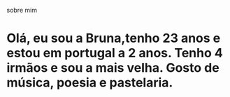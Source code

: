 sobre mim
# Olá, eu sou a Bruna,tenho 23 anos e estou em portugal a 2 anos. Tenho 4 irmãos e sou a mais velha. Gosto de música, poesia e pastelaria. 

 
